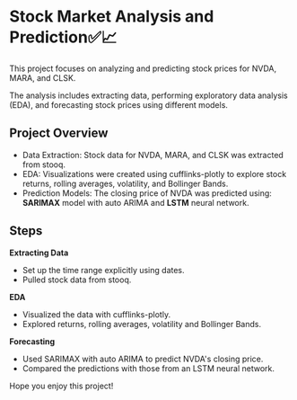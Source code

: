 
# Stock Market Analysis and Prediction✅📈
This project focuses on analyzing and predicting stock prices for NVDA, MARA, and CLSK. 

The analysis includes extracting data, performing exploratory data analysis (EDA), and forecasting stock prices using different models.

## Project Overview
- Data Extraction: Stock data for NVDA, MARA, and CLSK was extracted from stooq.
- EDA: Visualizations were created using cufflinks-plotly to explore stock returns, rolling averages, volatility, and Bollinger Bands.
- Prediction Models: The closing price of NVDA was predicted using: **SARIMAX** model with auto ARIMA and **LSTM** neural network.

## Steps

**Extracting Data**

- Set up the time range explicitly using dates.
- Pulled stock data from stooq.

**EDA**

- Visualized the data with cufflinks-plotly.
- Explored returns, rolling averages, volatility and Bollinger Bands.

**Forecasting**

- Used SARIMAX with auto ARIMA to predict NVDA's closing price.
- Compared the predictions with those from an LSTM neural network.

Hope you enjoy this project!
